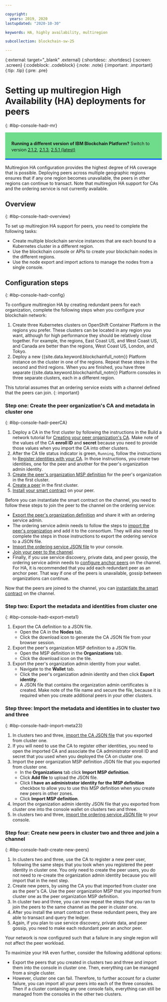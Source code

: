 ```yaml
---

copyright:
  years: 2019, 2020
lastupdated: "2020-10-30"

keywords: HA, highly availability, multiregion

subcollection: blockchain-sw-25

---
```


{:external: target="_blank" .external}
{:shortdesc: .shortdesc}
{:screen: .screen}
{:codeblock: .codeblock}
{:note: .note}
{:important: .important}
{:tip: .tip}
{:pre: .pre}

# Setting up multiregion High Availability (HA) deployments for peers
{: #ibp-console-hadr-mr}

<div style="background-color: #6fdc8c; padding-left: 20px; padding-right: 20px; border-bottom: 4px solid #0f62fe; padding-top: 12px; padding-bottom: 4px; margin-bottom: 16px;">
  <p style="line-height: 20px;">
    <strong>Running a different version of IBM Blockchain Platform?</strong> Switch to version
    <a href="/docs/blockchain-sw?topic=blockchain-sw-ibp-console-hadr-mr">2.1.2</a>,
    <a href="/docs/blockchain-sw-213?topic=blockchain-sw-213-ibp-console-hadr-mr">2.1.3</a>,
    <a href="/docs/blockchain-sw-251?topic=blockchain-sw-251-ibp-console-hadr-mr">2.5.1 (latest)</a>
    </p>
</div>


Multiregion HA configuration provides the highest degree of HA coverage that is possible. Deploying peers across multiple geographic regions ensures that if any one region becomes unavailable, the peers in other regions can continue to transact. Note that multiregion HA support for CAs and the ordering service is not currently available.

## Overview
{: #ibp-console-hadr-overview}

To set up multiregion HA support for peers, you need to complete the following tasks:
- Create multiple blockchain service instances that are each bound to a Kubernetes cluster in a different region.
- Use the blockchain console or APIs to create your blockchain nodes in the different regions.
- Use the node export and import actions to manage the nodes from a single console.

## Configuration steps
{: #ibp-console-hadr-config}

To configure multiregion HA by creating redundant peers for each organization, complete the following steps when you configure your blockchain network:

1. Create three Kubernetes clusters   on OpenShift Container Platform in the regions you prefer. These clusters can be located in any region you want, although for high performance they should be relatively close together. For example, the regions, East Coast US, and West Coast US, and Canada are better than the regions, West Coast US, London, and Tokyo.
2. Deploy a new {{site.data.keyword.blockchainfull_notm}} Platform instance on the cluster in one of the regions.   Repeat these steps in the second and third regions. When you are finished, you have three separate {{site.data.keyword.blockchainfull_notm}} Platform consoles in three separate clusters, each in a different region.

This tutorial assumes that an ordering service exists with a channel defined that the peers can join.
{: important}

### Step one: Create the peer organization's CA and metadata in cluster one
{: #ibp-console-hadr-peerCA}

1. Deploy a CA in the first cluster by following the instructions in the Build a network tutorial for [Creating your peer organization's CA](/docs/blockchain-sw-25?topic=blockchain-sw-25-ibp-console-build-network#ibp-console-build-network-create-CA-org1CA). Make note of the values of the CA **enroll ID** and **secret** because you need to provide those values when you import the CA into other clusters.
2. After the CA tile status indicator is green, `Running`, follow the instructions to [Register identities with your CA](/docs/blockchain-sw-25?topic=blockchain-sw-25-ibp-console-build-network#ibp-console-build-network-use-CA-org1). In those instructions, you create two identities, one for the peer and another for the peer's organization admin identity.
3. [Create the peer's organization MSP definition](/docs/blockchain-sw-25?topic=blockchain-sw-25-ibp-console-build-network#ibp-console-build-network-create-peers-org1) for the peer's organization in the first cluster.
4. [Create a peer](/docs/blockchain-sw-25?topic=blockchain-sw-25-ibp-console-build-network#ibp-console-build-network-peer-create) in the first cluster.
5. [Install your smart contract](/docs/blockchain-sw-25?topic=blockchain-sw-25-ibp-console-smart-contracts#ibp-console-smart-contracts-install) on your peer.

Before you can instantiate the smart contract on the channel, you need to follow these steps to join the peer to the channel on the ordering service:
- [Export the peer's organization definition](/docs/blockchain-sw-25?topic=blockchain-sw-25-ibp-console-join-network#ibp-console-join-network-add-org2-remote) and share it with an ordering service admin.
- The ordering service admin needs to follow the steps to [import the peer's organization](/docs/blockchain-sw-25?topic=blockchain-sw-25-ibp-console-join-network#ibp-console-join-network-import-remote-msp) and add it to the consortium. They will also need to complete the steps in those instructions to export the ordering service to a JSON file.
- [Import the ordering service JSON file](/docs/blockchain-sw-25?topic=blockchain-sw-25-ibp-console-join-network#ibp-console-join-network-import-remote-orderer) to your console.
- [Join your peer to the channel](/docs/blockchain-sw-25?topic=blockchain-sw-25-ibp-console-join-network#ibp-console-join-network-join-peer-org2).
- Finally, if you use service discovery, private data, and peer gossip, the ordering service admin needs to [configure anchor peers](/docs/blockchain-sw-25?topic=blockchain-sw-25-ibp-console-govern#ibp-console-govern-channels-anchor-peers) on the channel. For HA, it is recommended that you add each redundant peer as an anchor peer. That way if one of the peers is unavailable, gossip between organizations can continue.   

Now that the peers are joined to the channel, you can [instantiate the smart contract](/docs/blockchain-sw-25?topic=blockchain-sw-25-ibp-console-smart-contracts#ibp-console-smart-contracts-instantiate) on the channel.

### Step two: Export the metadata and identities from cluster one
{: #ibp-console-hadr-export-meta1}

1. Export the CA definition to a JSON file.
   - Open the CA in the **Nodes** tab.
   - Click the download icon to generate the CA JSON file from your browser session.
2. Export the peer's organization MSP definition to a JSON file.
   - Open the MSP definition in the **Organizations** tab.
   - Click the download icon on the tile.
3. Export the peer's organization admin identity from your wallet.
   - Navigate to the **Wallet** tab.
   - Click the peer's organization admin identity and then click **Export identity**.
   - A JSON file that contains the organization admin certificates is created. Make note of the file name and secure the file, because it is required when you create additional peers in your other clusters.

### Step three: Import the metadata and identities in to cluster two and three
{: #ibp-console-hadr-import-meta23}

1. In clusters two and three, [import the CA JSON file](/docs/blockchain-sw-25?topic=blockchain-sw-25-ibp-console-import-nodes#ibp-console-import-ca) that you exported from cluster one.  
2. If you will need to use the CA to register other identities, you need to open the imported CA and associate the CA administrator enroll ID and secret that you used when you deployed the CA on cluster one.
3. Import the peer organization MSP definition JSON file that you exported from cluster one.
   - In the **Organizations** tab click **Import MSP definition**.
   - Click **Add file** to upload the JSON file.
   - Click **I have an administrator identity for the MSP definition** checkbox to allow you to use this MSP definition when you create new peers in other zones.
   - Click **Import MSP definition**.
4. Import the organization admin identity JSON file that you exported from cluster one into the console wallet on clusters two and three.
5. In clusters two and three, [import the ordering service JSON file](/docs/blockchain-sw-25?topic=blockchain-sw-25-ibp-console-join-network#ibp-console-join-network-import-remote-orderer) to your console.

### Step four: Create new peers in cluster two and three and join a channel
{: #ibp-console-hadr-create-new-peers}

1. In clusters two and three, use the CA to register a new peer user, following the same steps that you took when you registered the peer identity in cluster one. You only need to create the peer users, you do not need to re-create the organization admin identity because you will import that in the next step.
2. Create new peers, by using the CA you that imported from cluster one as the peer's CA. Use the peer organization MSP that you imported from cluster one as the peer organization MSP definition.
3. In cluster two and three, you can now repeat the steps that you ran to join the peers to the same channel as the peer in cluster one. 
4. After you install the smart contract on these redundant peers, they are able to transact and query the ledger.
5. Again, if you plan to use service discovery, private data, and peer gossip, you need to make each redundant peer an anchor peer.  

Your network is now configured such that a failure in any single region will not affect the peer workload.  

To maximize your HA even further, consider the following additional options:
- Export the peers that you created in clusters two and three and import them into the console in cluster one. Then, everything can be managed from a single cluster.
- However, cluster one can fail. Therefore, to further account for a cluster failure, you can import all your peers into each of the three consoles. Then if a cluster containing any one console fails, everything can still be managed from the consoles in the other two clusters.
